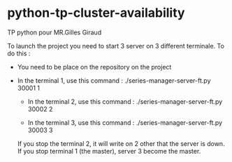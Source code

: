 # python-tp-cluster-availability
TP python pour MR.Gilles Giraud 


To launch the project you need to start 3 server on 3 different terminale.
To do this : 
- You need to be place on the repository on the project 
- In the terminal 1, use this command : 
  ./series-manager-server-ft.py 30001 1
  
  - In the terminal 2, use this command : 
  ./series-manager-server-ft.py 30002 2
  
  - In the terminal 3, use this command : 
  ./series-manager-server-ft.py 30003 3
  
  
  If you stop the terminal 2, it will write on 2 other that the server is down.
  If you stop terminal 1 (the master), server 3 become the master.
  
  
  

